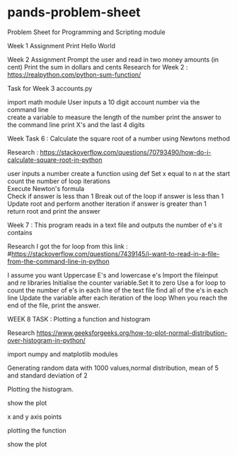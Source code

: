 # pands-problem-sheet
Problem Sheet for Programming and Scripting module

Week 1 Assignment
Print Hello World

Week 2 Assignment
Prompt the user and read in two money amounts (in cent)
Print the sum in dollars and cents
Research for Week 2 : https://realpython.com/python-sum-function/

Task for Week 3 accounts.py

import math module
User inputs a 10 digit account number via the command line  
create a variable to measure the length of the number
print the answer to the command line
print X's and the last 4 digits


Week Task 6 : Calculate the square root of a number using Newtons method

Research : https://stackoverflow.com/questions/70793490/how-do-i-calculate-square-root-in-python

user inputs a number
create a function using def 
Set x equal to n at the start
count the number of loop iterations     
Execute Newton's formula        
Check if answer is less than 1
Break out of the loop if answer is less than 1
Update root and perform another iteration if answer is greater than 1          
return root and print the answer


Week 7 : This program reads in a text file and outputs the number of e's it contains

Research
I got the for loop from this link :
#https://stackoverflow.com/questions/7439145/i-want-to-read-in-a-file-from-the-command-line-in-python

I assume you want Uppercase E's and lowercase e's
Import the fileinput and re libraries
Initialise the counter variable.Set it to zero
Use a for loop to count the number of e's in each line of the text file
find all of the e's in each line
Update the variable after each iteration of the loop
When you reach the end of the file, print the answer.

WEEK 8 TASK : Plotting a function and histogram

Research
https://www.geeksforgeeks.org/how-to-plot-normal-distribution-over-histogram-in-python/

import numpy and matplotlib modules
 
Generating random data with  1000 values,normal distribution, mean of 5 and standard deviation of 2 
  
Plotting the histogram.

show the plot  

x and y axis points

plotting the function

show the plot
